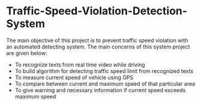 # Traffic-Speed-Violation-Detection-System

The main objective of this project is to prevent traffic speed violation with an
automated detecting system.
The main concerns of this system project are given below:
- To recognize texts from real time video while driving
- To build algorithm for detecting traffic speed limit from recognized texts
- To measure current speed of vehicle using GPS
- To compare between current and maximum speed of that particular area
- To give warning and necessary information if current speed exceeds maximum
speed
